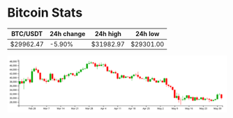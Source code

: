 # Bitcoin Stats

BTC/USDT|24h change|24h high|24h low|
|---|---|---|---|
|$29962.47|-5.90%|$31982.97|$29301.00|

<img src="./chart.svg">
